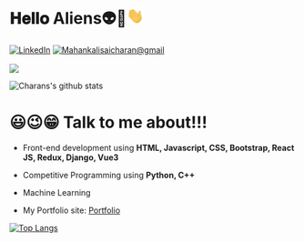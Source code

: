<h1> 𝐇𝐞𝐥𝐥𝐨 Aliens👽👾<img src="https://raw.githubusercontent.com/ABSphreak/ABSphreak/master/gifs/Hi.gif" width="30px"></h1>


[![LinkedIn](https://img.shields.io/static/v1?label=LinkedIn&message=%20&color=orange&logo=LinkedIn&style=flat-square&logoColor=white)](https://www.linkedin.com/in/mahankali-sai-charan-b89054176/)
[![Mahankalisaicharan@gmail](https://img.shields.io/static/v1?label=mahankalisaicharan@gmail.com.ch&message=%20&color=red&logo=gmail&style=flat-square&logoColor=white)](mailto:mahankalisaicharan@gmail.com)


<img align='center' src='https://user-images.githubusercontent.com/5713670/87202985-820dcb80-c2b6-11ea-9f56-7ec461c497c3.gif' width='200"'>

![Charans's github stats](https://github-readme-stats.vercel.app/api?username=Saicharan67&show_icons=true&theme=radical)


# 😃😉😁 Talk to me about!!!

- Front-end development using **HTML, Javascript, CSS, Bootstrap, React JS, Redux, Django, Vue3**

- Competitive Programming using **Python, C++**
- Machine Learning
- My Portfolio site: [Portfolio](https://saicharan67.github.io/PortFolio/)

[![Top Langs](https://github-readme-stats.vercel.app/api/top-langs/?username=Saicharan67&show_icons=true&theme=tokyonight)](https://github.com/Anagha-2000?tab=repositories)

